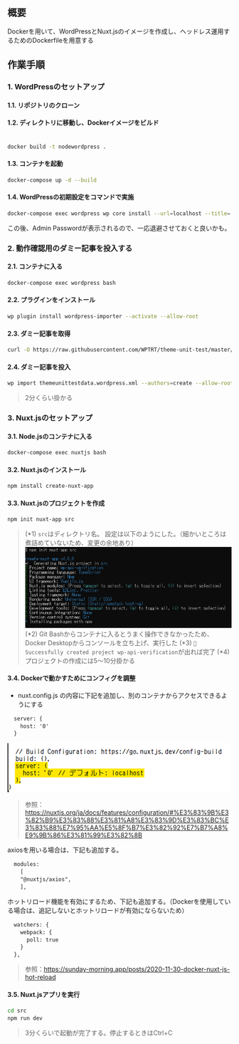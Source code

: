 ## 概要

Dockerを用いて、WordPressとNuxt.jsのイメージを作成し、ヘッドレス運用するためのDockerfileを用意する

## 作業手順

### 1. WordPressのセットアップ
#### 1.1. リポジトリのクローン

#### 1.2. ディレクトリに移動し、Dockerイメージをビルド

``` bash

docker build -t nodewordpress .
```

#### 1.3. コンテナを起動


``` bash
docker-compose up -d --build
```

#### 1.4. WordPressの初期設定をコマンドで実施

``` bash
docker-compose exec wordpress wp core install --url=localhost --title='WordPress Sitee' --admin_user=admin --admin_email=itezora.nonoha@gmail.com --allow-root
```

この後、Admin Passwordが表示されるので、一応退避させておくと良いかも。


### 2. 動作確認用のダミー記事を投入する
#### 2.1. コンテナに入る

``` bash
docker-compose exec wordpress bash
```

#### 2.2. プラグインをインストール

``` bash
wp plugin install wordpress-importer --activate --allow-root
```

#### 2.3. ダミー記事を取得

``` bash
curl -O https://raw.githubusercontent.com/WPTRT/theme-unit-test/master/themeunittestdata.wordpress.xml
```

#### 2.4. ダミー記事を投入

``` bash
wp import themeunittestdata.wordpress.xml --authors=create --allow-root
```

> 2分くらい掛かる

### 3. Nuxt.jsのセットアップ

#### 3.1. Node.jsのコンテナに入る

``` bash
docker-compose exec nuxtjs bash
```

#### 3.2. Nuxt.jsのインストール

``` bash
npm install create-nuxt-app
```

#### 3.3. Nuxt.jsのプロジェクトを作成

``` bash
npm init nuxt-app src
```

> (*1) `src`はディレクトリ名。
>   設定は以下のようにした。（細かいところは煮詰めていないため、変更の余地あり）
>   ![](2022-06-15-01-20-34.png)
> (*2) Git Bashからコンテナに入るとうまく操作できなかったため、Docker Desktopからコンソールを立ち上げ、実行した
> (*3) `🎉  Successfully created project wp-api-verification`が出れば完了
> (*4) プロジェクトの作成には5～10分掛かる

#### 3.4. Dockerで動かすためにコンフィグを調整

- nuxt.config.js の内容に下記を追加し、別のコンテナからアクセスできるようにする

``` txt
  server: {
    host: '0'
  }
```

![](2022-06-15-01-26-47.png)

> 参照：https://nuxtjs.org/ja/docs/features/configuration/#%E3%83%9B%E3%82%B9%E3%83%88%E3%81%A8%E3%83%9D%E3%83%BC%E3%83%88%E7%95%AA%E5%8F%B7%E3%82%92%E7%B7%A8%E9%9B%86%E3%81%99%E3%82%8B

axiosを用いる場合は、下記も追加する。
``` txt
  modules: 
	[
    "@nuxtjs/axios",
	],
```

ホットリロード機能を有効にするため、下記も追加する。（Dockerを使用している場合は、追記しないとホットリロードが有効にならないため）

``` txt
  watchers: {
    webpack: {
      poll: true
    }
  },
```

> 参照：https://sunday-morning.app/posts/2020-11-30-docker-nuxt-js-hot-reload

#### 3.5. Nuxt.jsアプリを実行

``` bash
cd src
npm run dev
```

> 3分くらいで起動が完了する。停止するときはCtrl+C